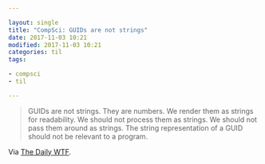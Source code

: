 ```yaml
---

layout: single
title: "CompSci: GUIDs are not strings"
date: 2017-11-03 10:21
modified: 2017-11-03 10:21
categories: til
tags:

- compsci
- til

---
```


> GUIDs are not strings. They are numbers. We render them as strings for readability. We
> should not process them as strings. We should not pass them around as strings. The string
> representation of a GUID should not be relevant to a program.

Via [The Daily WTF](http://thedailywtf.com/articles/identifying-the-globally-unique).
